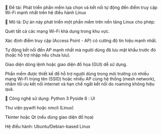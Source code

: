 📌 Đề tài:
Phát triển phần mềm lựa chọn và kết nối tự động đến điểm truy cập Wi-Fi mạnh nhất trên hệ điều hành Linux


📘 Mô tả:
Dự án này phát triển một phần mềm trên nền tảng Linux cho phép:

Quét tất cả các mạng Wi-Fi khả dụng trong khu vực.

Xác định điểm truy cập (Access Point - AP) có cường độ tín hiệu mạnh nhất.

Tự động kết nối đến AP mạnh nhất mà người dùng đã lưu mật khẩu trước đó (hoặc hỗ trợ nhập nếu chưa lưu).

Giao diện dòng lệnh hoặc giao diện đồ họa (GUI) dễ sử dụng.

Phần mềm được thiết kế để hỗ trợ người dùng trong môi trường có nhiều mạng Wi-Fi trùng tên (SSID) hoặc nhiều AP cùng hệ thống (mesh network), nhằm tối ưu kết nối internet và hạn chế ngắt kết nối do roaming không hiệu quả.

🔧 Công nghệ sử dụng:
Python 3
Pyside 6 : UI

Thư viện pywifi hoặc nmcli (Linux)

Tkinter hoặc Qt (nếu dùng giao diện đồ họa)

Hệ điều hành: Ubuntu/Debian-based Linux




